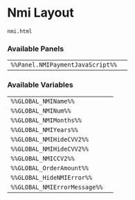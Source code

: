 # Nmi Layout

`nmi.html`

### Available Panels
|||
|---|---|
| `%%Panel.NMIPaymentJavaScript%%` |

### Available Variables
|||
|---|---|
| `%%GLOBAL_NMIName%%` |
| `%%GLOBAL_NMINum%%` |
| `%%GLOBAL_NMIMonths%%` |
| `%%GLOBAL_NMIYears%%` |
| `%%GLOBAL_NMIHideCVV2%%` |
| `%%GLOBAL_NMIHideCVV2%%` |
| `%%GLOBAL_NMICCV2%%` |
| `%%GLOBAL_OrderAmount%%` |
| `%%GLOBAL_HideNMIError%%` |
| `%%GLOBAL_NMIErrorMessage%%` |
